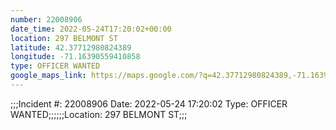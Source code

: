 ```yaml
---
number: 22008906
date_time: 2022-05-24T17:20:02+00:00
location: 297 BELMONT ST
latitude: 42.37712980824389
longitude: -71.16390559410858
type: OFFICER WANTED
google_maps_link: https://maps.google.com/?q=42.37712980824389,-71.16390559410858
---
```


;;;Incident #: 22008906  Date: 2022-05-24 17:20:02   Type: OFFICER WANTED;;;;;;Location: 297 BELMONT ST;;;
